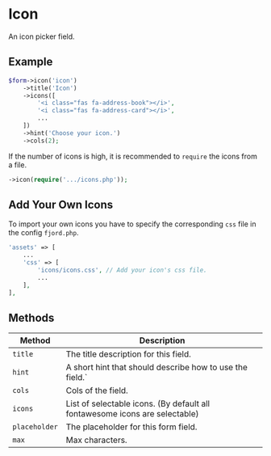 # Icon

An icon picker field.

## Example

```php
$form->icon('icon')
    ->title('Icon')
    ->icons([
        '<i class="fas fa-address-book"></i>',
        '<i class="fas fa-address-card"></i>',
        ...
    ])
    ->hint('Choose your icon.')
    ->cols(2);
```

If the number of icons is high, it is recommended to `require` the icons from a file.

```php
->icon(require('.../icons.php'));
```

## Add Your Own Icons

To import your own icons you have to specify the corresponding `css` file in the config `fjord.php`.

```php
'assets' => [
    ...
    'css' => [
        'icons/icons.css', // Add your icon's css file.
        ...
    ],
],
```

## Methods

| Method        | Description                                                                 |
| ------------- | --------------------------------------------------------------------------- |
| `title`       | The title description for this field.                                       |
| `hint`        | A short hint that should describe how to use the field.`                    |
| `cols`        | Cols of the field.                                                          |
| `icons`       | List of selectable icons. (By default all fontawesome icons are selectable) |
| `placeholder` | The placeholder for this form field.                                        |
| `max`         | Max characters.                                                             |
